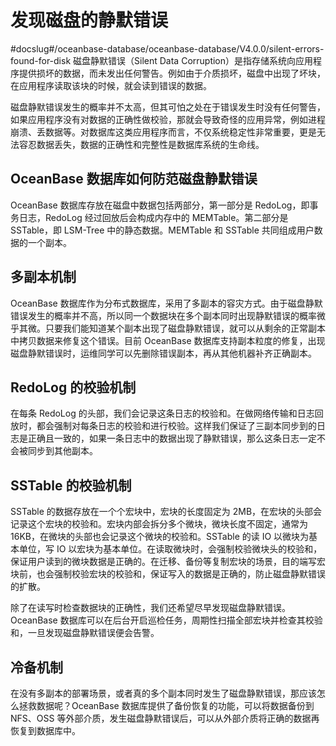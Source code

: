 # 发现磁盘的静默错误
#docslug#/oceanbase-database/oceanbase-database/V4.0.0/silent-errors-found-for-disk
磁盘静默错误（Silent Data Corruption）是指存储系统向应用程序提供损坏的数据，而未发出任何警告。例如由于介质损坏，磁盘中出现了坏块，在应用程序读取该块的时候，就会读到错误的数据。

磁盘静默错误发生的概率并不太高，但其可怕之处在于错误发生时没有任何警告，如果应用程序没有对数据的正确性做校验，那就会导致奇怪的应用异常，例如进程崩溃、丢数据等。对数据库这类应用程序而言，不仅系统稳定性非常重要，更是无法容忍数据丢失，数据的正确性和完整性是数据库系统的生命线。

## OceanBase 数据库如何防范磁盘静默错误

OceanBase 数据库存放在磁盘中数据包括两部分，第一部分是 RedoLog，即事务日志，RedoLog 经过回放后会构成内存中的 MEMTable。第二部分是 SSTable，即 LSM-Tree 中的静态数据。MEMTable 和 SSTable 共同组成用户数据的一个副本。

## 多副本机制

OceanBase 数据库作为分布式数据库，采用了多副本的容灾方式。由于磁盘静默错误发生的概率并不高，所以同一个数据块在多个副本同时出现静默错误的概率微乎其微。只要我们能知道某个副本出现了磁盘静默错误，就可以从剩余的正常副本中拷贝数据来修复这个错误。目前 OceanBase 数据库支持副本粒度的修复，出现磁盘静默错误时，运维同学可以先删除错误副本，再从其他机器补齐正确副本。

## RedoLog 的校验机制

在每条 RedoLog 的头部，我们会记录这条日志的校验和。在做网络传输和日志回放时，都会强制对每条日志的校验和进行校验。这样我们保证了三副本同步到的日志是正确且一致的，如果一条日志中的数据出现了静默错误，那么这条日志一定不会被同步到其他副本。

## SSTable 的校验机制

SSTable 的数据存放在一个个宏块中，宏块的长度固定为 2MB，在宏块的头部会记录这个宏块的校验和。宏块内部会拆分多个微块，微块长度不固定，通常为 16KB，在微块的头部也会记录这个微块的校验和。SSTable 的读 IO 以微块为基本单位，写 IO 以宏块为基本单位。在读取微块时，会强制校验微块头的校验和，保证用户读到的微块数据是正确的。在迁移、备份等复制宏块的场景，目的端写宏块前，也会强制校验宏块的校验和，保证写入的数据是正确的，防止磁盘静默错误的扩散。

除了在读写时检查数据块的正确性，我们还希望尽早发现磁盘静默错误。OceanBase 数据库可以在后台开启巡检任务，周期性扫描全部宏块并检查其校验和，一旦发现磁盘静默错误便会告警。

## 冷备机制

在没有多副本的部署场景，或者真的多个副本同时发生了磁盘静默错误，那应该怎么拯救数据呢？OceanBase 数据库提供了备份恢复的功能，可以将数据备份到 NFS、OSS 等外部介质，发生磁盘静默错误后，可以从外部介质将正确的数据再恢复到数据库中。
